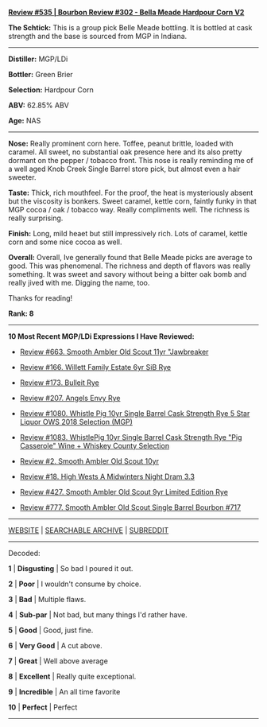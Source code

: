 
[**Review #535 | Bourbon Review #302 - Bella Meade Hardpour Corn V2**]( https://t8ke.review/review-535-belle-meade-hardpour-corn-v2-2905/)

**The Schtick:** This is a group pick Belle Meade bottling. It is bottled at cask strength and the base is sourced from MGP in Indiana. 

-----

**Distiller:** MGP/LDi

**Bottler:** Green Brier

**Selection:**  Hardpour Corn

**ABV:** 62.85% ABV

**Age:** NAS 

-----

**Nose:**  Really prominent corn here. Toffee, peanut brittle, loaded with caramel. All sweet, no substantial oak presence here and its also pretty dormant on the pepper / tobacco front. This nose is really reminding me of a well aged Knob Creek Single Barrel store pick, but almost even a hair sweeter.  

**Taste:** Thick, rich mouthfeel. For the proof, the heat is mysteriously absent but the viscosity is bonkers. Sweet caramel, kettle corn, faintly funky in that MGP cocoa / oak / tobacco way. Really compliments well. The richness is really surprising. 

**Finish:** Long, mild heaet but still impressively rich. Lots of caramel, kettle corn and some nice cocoa as well. 

**Overall:** Overall, Ive generally found that Belle Meade picks are average to good. This was phenomenal. The richness and depth of flavors was really something. It was sweet and savory without being a bitter oak bomb and really jived with me. Digging the name, too. 

Thanks for reading!

**Rank: 8**

----- 

**10 Most Recent MGP/LDi Expressions I Have Reviewed:** 

- [Review #663. Smooth Ambler Old Scout 11yr "Jawbreaker]( https://t8ke.review/review-663-smooth-ambler-old-scout-11yr-711-jawbreaker-selection/) 

- [Review #166. Willett Family Estate 6yr SiB Rye]( https://t8ke.review/review-166-wfe-single-barrel-rye-64-6yr-re-review/) 

- [Review #173. Bulleit Rye]( https://t8ke.review/review-173-bulleit-rye-re-review/) 

- [Review #207. Angels Envy Rye]( https://t8ke.review/review-207-angels-envy-rye/) 

- [Review #1080. Whistle Pig 10yr Single Barrel Cask Strength Rye 5 Star Liquor OWS 2018 Selection (MGP)]( https://t8ke.review/review-1080-whistle-pig-10yr-single-barrel-cask-strength-rye-5-star-liquor-ows-2018-selection-mgp/) 

- [Review #1083. WhistlePig 10yr Single Barrel Cask Strength Rye "Pig Casserole" Wine + Whiskey County Selection]( https://t8ke.review/review-1083-whistle-pig-10yr-single-barrel-cask-strength-rye-pig-casserole-wine-whiskey-country-selection/) 

- [Review #2. Smooth Ambler Old Scout 10yr]( https://t8ke.review/review-2-smooth-ambler-old-scout-10-year/) 

- [Review #18. High Wests A Midwinters Night Dram 3.3]( https://t8ke.review/review-18-high-west-midwinters-night-dram-act-3-3/) 

- [Review #427. Smooth Ambler Old Scout 9yr Limited Edition Rye]( https://t8ke.review/review-427-smooth-ambler-old-scout-limited-edition-single-barrel-gift-shop-9yr-rye/) 

- [Review #777. Smooth Ambler Old Scout Single Barrel Bourbon #717]( https://t8ke.review/review-777-smooth-ambler-old-scout-single-barrel-bourbon-717/) 

-----

[WEBSITE](https://t8ke.review) | [SEARCHABLE ARCHIVE](https://t8ke.review/review-archive/) | [SUBREDDIT](https://reddit.com/r/t8kereviews)

-----

Decoded:

**1** | **Disgusting** | So bad I poured it out.

**2** | **Poor** | I wouldn't consume by choice.

**3** | **Bad** | Multiple flaws.

**4** | **Sub-par** | Not bad, but many things I'd rather have.

**5** | **Good** | Good, just fine.

**6** | **Very Good** | A cut above.

**7** | **Great** | Well above average

**8** | **Excellent** | Really quite exceptional.

**9** | **Incredible** | An all time favorite

**10** | **Perfect** | Perfect

----

